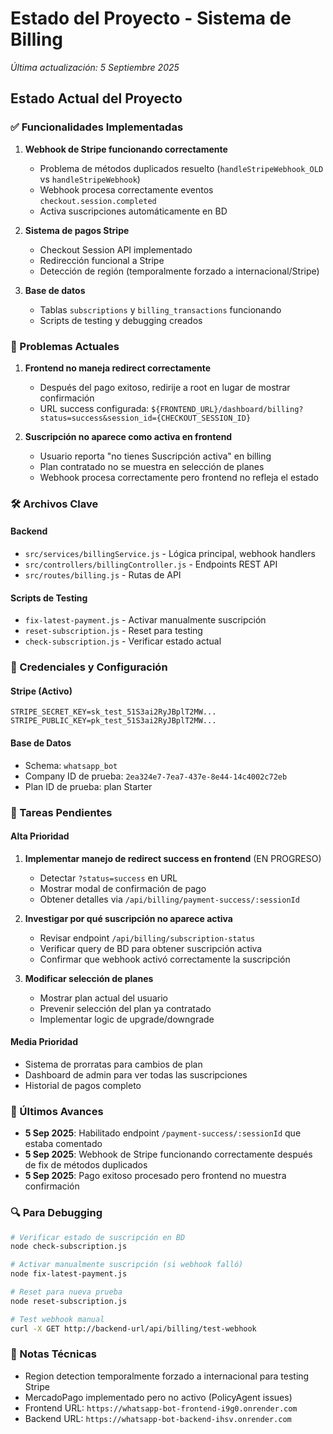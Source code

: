 # Estado del Proyecto - Sistema de Billing
*Última actualización: 5 Septiembre 2025*

## Estado Actual del Proyecto

### ✅ Funcionalidades Implementadas
1. **Webhook de Stripe funcionando correctamente**
   - Problema de métodos duplicados resuelto (`handleStripeWebhook_OLD` vs `handleStripeWebhook`)
   - Webhook procesa correctamente eventos `checkout.session.completed`
   - Activa suscripciones automáticamente en BD

2. **Sistema de pagos Stripe**
   - Checkout Session API implementado
   - Redirección funcional a Stripe
   - Detección de región (temporalmente forzado a internacional/Stripe)

3. **Base de datos**
   - Tablas `subscriptions` y `billing_transactions` funcionando
   - Scripts de testing y debugging creados

### 🔴 Problemas Actuales
1. **Frontend no maneja redirect correctamente**
   - Después del pago exitoso, redirije a root en lugar de mostrar confirmación
   - URL success configurada: `${FRONTEND_URL}/dashboard/billing?status=success&session_id={CHECKOUT_SESSION_ID}`

2. **Suscripción no aparece como activa en frontend**
   - Usuario reporta "no tienes Suscripción activa" en billing
   - Plan contratado no se muestra en selección de planes
   - Webhook procesa correctamente pero frontend no refleja el estado

### 🛠️ Archivos Clave

#### Backend
- `src/services/billingService.js` - Lógica principal, webhook handlers
- `src/controllers/billingController.js` - Endpoints REST API
- `src/routes/billing.js` - Rutas de API

#### Scripts de Testing
- `fix-latest-payment.js` - Activar manualmente suscripción
- `reset-subscription.js` - Reset para testing
- `check-subscription.js` - Verificar estado actual

### 🔧 Credenciales y Configuración

#### Stripe (Activo)
```
STRIPE_SECRET_KEY=sk_test_51S3ai2RyJBplT2MW...
STRIPE_PUBLIC_KEY=pk_test_51S3ai2RyJBplT2MW...
```

#### Base de Datos
- Schema: `whatsapp_bot`
- Company ID de prueba: `2ea324e7-7ea7-437e-8e44-14c4002c72eb`
- Plan ID de prueba: plan Starter

### 🎯 Tareas Pendientes

#### Alta Prioridad
1. **Implementar manejo de redirect success en frontend** (EN PROGRESO)
   - Detectar `?status=success` en URL
   - Mostrar modal de confirmación de pago
   - Obtener detalles via `/api/billing/payment-success/:sessionId`

2. **Investigar por qué suscripción no aparece activa**
   - Revisar endpoint `/api/billing/subscription-status`
   - Verificar query de BD para obtener suscripción activa
   - Confirmar que webhook activó correctamente la suscripción

3. **Modificar selección de planes**
   - Mostrar plan actual del usuario
   - Prevenir selección del plan ya contratado
   - Implementar logic de upgrade/downgrade

#### Media Prioridad
- Sistema de prorratas para cambios de plan
- Dashboard de admin para ver todas las suscripciones
- Historial de pagos completo

### 🚀 Últimos Avances
- **5 Sep 2025**: Habilitado endpoint `/payment-success/:sessionId` que estaba comentado
- **5 Sep 2025**: Webhook de Stripe funcionando correctamente después de fix de métodos duplicados
- **5 Sep 2025**: Pago exitoso procesado pero frontend no muestra confirmación

### 🔍 Para Debugging
```bash
# Verificar estado de suscripción en BD
node check-subscription.js

# Activar manualmente suscripción (si webhook falló)
node fix-latest-payment.js

# Reset para nueva prueba
node reset-subscription.js

# Test webhook manual
curl -X GET http://backend-url/api/billing/test-webhook
```

### 📝 Notas Técnicas
- Region detection temporalmente forzado a internacional para testing Stripe
- MercadoPago implementado pero no activo (PolicyAgent issues)
- Frontend URL: `https://whatsapp-bot-frontend-i9g0.onrender.com`
- Backend URL: `https://whatsapp-bot-backend-ihsv.onrender.com`
